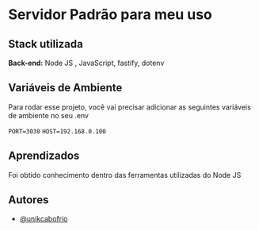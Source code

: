 
# Servidor Padrão para meu uso


## Stack utilizada

**Back-end:** Node JS , JavaScript, fastify, dotenv


## Variáveis de Ambiente

Para rodar esse projeto, você vai precisar adicionar as seguintes variáveis de ambiente no seu .env

`PORT=3030`
`HOST=192.168.0.100`

## Aprendizados

Foi obtido conhecimento dentro das ferramentas utilizadas do Node JS

## Autores

- [@unikcabofrio](https://github.com/unikcabofrio)

